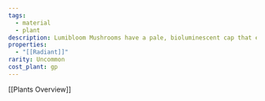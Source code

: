 ```yaml
---
tags:
  - material
  - plant
description: Lumibloom Mushrooms have a pale, bioluminescent cap that emits a soft, soothing light. They grow well underground and can be used as a natural light source. They have a mild, calming effect when consumed, though overconsumption may lead to drowsiness. Insects and subterranean predators are unnaturally attracted to the light they give off
properties:
  - "[[Radiant]]"
rarity: Uncommon
cost_plant: gp
---
```

[[Plants Overview]]
